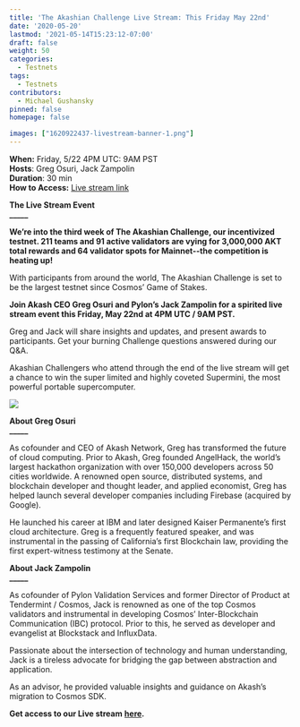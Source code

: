 ```yaml
---
title: 'The Akashian Challenge Live Stream: This Friday May 22nd'
date: '2020-05-20'
lastmod: '2021-05-14T15:23:12-07:00'
draft: false
weight: 50
categories:
  - Testnets
tags:
  - Testnets
contributors:
  - Michael Gushansky
pinned: false
homepage: false

images: ["1620922437-livestream-banner-1.png"]
---
```

**When:** Friday, 5/22 4PM UTC: 9AM PST  
**Hosts**: Greg Osuri, Jack Zampolin  
**Duration**: 30 min  
**How to Access:** [Live stream link](https://www.crowdcast.io/e/the-akashian-challenge)  
  
**The Live Stream Event**  
**\_\_\_\_\_**  
  
**We’re into the third week of The Akashian Challenge, our incentivized testnet. 211 teams and 91 active validators are vying for 3,000,000 AKT total rewards and 64 validator spots for Mainnet--the competition is heating up!**  
  
With participants from around the world, The Akashian Challenge is set to be the largest testnet since Cosmos’ Game of Stakes.  
  
**Join Akash CEO Greg Osuri and Pylon’s Jack Zampolin for a spirited live stream event this Friday, May 22nd at 4PM UTC / 9AM PST.**  
  
Greg and Jack will share insights and updates, and present awards to participants. Get your burning Challenge questions answered during our Q&A.   
  
Akashian Challengers who attend through the end of the live stream will get a chance to win the super limited and highly coveted Supermini, the most powerful portable supercomputer.

![](https://www.datocms-assets.com/45776/1620922422-akashsuperminifrontside-1024x576.jpg)

**About Greg Osuri**  
**\_\_\_\_\_**  
  
As cofounder and CEO of Akash Network, Greg has transformed the future of cloud computing. Prior to Akash, Greg founded AngelHack, the world’s largest hackathon organization with over 150,000 developers across 50 cities worldwide. A renowned open source, distributed systems, and blockchain developer and thought leader, and applied economist, Greg has helped launch several developer companies including Firebase (acquired by Google).  
  
He launched his career at IBM and later designed Kaiser Permanente’s first cloud architecture. Greg is a frequently featured speaker, and was instrumental in the passing of California’s first Blockchain law, providing the first expert-witness testimony at the Senate.  
  
**About Jack Zampolin**  
**\_\_\_\_\_**  
  
As cofounder of Pylon Validation Services and former Director of Product at Tendermint / Cosmos, Jack is renowned as one of the top Cosmos validators and instrumental in developing Cosmos’ Inter-Blockchain Communication (IBC) protocol. Prior to this, he served as developer and evangelist at Blockstack and InfluxData.  
  
Passionate about the intersection of technology and human understanding, Jack is a tireless advocate for bridging the gap between abstraction and application.  
  
As an advisor, he provided valuable insights and guidance on Akash’s migration to Cosmos SDK.

**Get access to our Live stream** [**here**](https://www.crowdcast.io/e/the-akashian-challenge)**.**